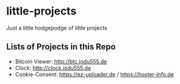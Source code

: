 # little-projects
Just a little hodgepodge of little projects

## Lists of Projects in this Repo

* Bitcoin Viewer: http://btc.jodu555.de
* Clock: http://clock.jodu555.de
* Cookie-Consent: https://ez-uploader.de / https://hoster-info.de

<!---
* <span style="color:#0366d6">Cookie-Consent</span>. https://ez-uploader.de / https://hoster-info.de
-->